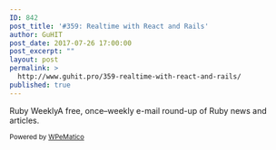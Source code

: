 ```yaml
---
ID: 842
post_title: '#359: Realtime with React and Rails'
author: GuHIT
post_date: 2017-07-26 17:00:00
post_excerpt: ""
layout: post
permalink: >
  http://www.guhit.pro/359-realtime-with-react-and-rails/
published: true
---
```

Ruby WeeklyA free, once&ndash;weekly e-mail round-up of Ruby news and articles.<p class="wpematico_credit"><small>Powered by <a href="http://www.wpematico.com" target="_blank">WPeMatico</a></small></p>